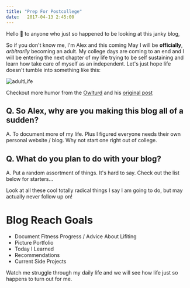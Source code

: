 ```yaml
---
title: "Prep For Postcollege"
date:   2017-04-13 2:45:00
---
```


Hello :wave: to anyone who just so happened to be looking at this janky blog,

So if you don't know me, I'm Alex and this coming May I will be **officially**, *arbitrarily* becoming an adult.  My college days are coming to an end and I will be entering the next chapter of my life trying to be self sustaining and learn how take care of myself as an independent.  Let's just hope life doesn't tumble into something like this:

![adultLife](../../../../assets/images/adultLife.jpg)

Checkout more humor from the [Owlturd](http://owlturd.com/ "Owlturd Comix") and his [original post](http://www.webtoons.com/en/comedy/bluechair/ep-59-busy-work/viewer?title_no=199&episode_no=61 "Adult Life")

## Q. So Alex, why are you making this blog all of a sudden?
A. To document more of my life.  Plus I figured everyone needs their own personal website / blog.  Why not start one right out of college.  

## Q. What do you plan to do with your blog?
A. Put a random assortment of things.  It's hard to say. Check out the list below for starters...

Look at all these cool totally radical things I say I am going to do, but may actually never follow up on!

# Blog Reach Goals
* Document Fitness Progress / Advice About Lifiting
* Picture Portfolio
* Today I Learned
* Recommendations
* Current Side Projects

Watch me struggle through my daily life and we will see how life just so happens to turn out for me.